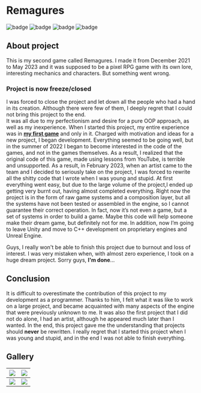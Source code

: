 # Remagures

![badge](https://img.shields.io/static/v1?label=Engine&message=Unity&color=brightgreen&style=for-the-badge)
![badge](https://img.shields.io/static/v1?label=Language&message=C%23&color=blueviolet&style=for-the-badge)
![badge](https://img.shields.io/static/v1?label=architecture&message=MV&color=red&style=for-the-badge)
![badge](https://img.shields.io/static/v1?label=Platform&message=Android&color=blue&style=for-the-badge)

## About project

This is my second game called Remagures. I made it from December 2021 to May 2023 and it was supposed to be a pixel RPG game with its own lore, interesting mechanics and characters. But something went wrong.

### Project is now freeze/closed

I was forced to close the project and let down all the people who had a hand in its creation. Although there were few of them, I deeply regret that I could not bring this project to the end. 
<br>It was all due to my perfectionism and desire for a pure OOP approach, as well as my inexperience. When I started this project, my entire experience was in [**my first game**](https://github.com/Atennop1/Savanna-Sprint) and only in it. Charged with motivation and ideas for a new project, I began development. Everything seemed to be going well, but in the summer of 2022 I began to become interested in the code of the games, and not in the games themselves. As a result, I realized that the original code of this game, made using lessons from YouTube, is terrible and unsupported. 
As a result, in February 2023, when an artist came to the team and I decided to seriously take on the project, I was forced to rewrite all the shitty code that I wrote when I was young and stupid. At first everything went easy, but due to the large volume of the project,I ended up getting very burnt out, having almost completed everything. Right now the project is in the form of raw game systems and a composition layer, but all the systems have not been tested or assembled in the engine, so I cannot guarantee their correct operation. In fact, now it’s not even a game, but a set of systems in order to build a game. Maybe this code will help someone make their dream game, but definitely not for me. In addition, now I’m going to leave Unity and move to C++ development on proprietary engines and Unreal Engine.

Guys, I really won't be able to finish this project due to burnout and loss of interest. I was very mistaken when, with almost zero experience, I took on a huge dream project. Sorry guys, **I'm done**...
 
## Conclusion

It is difficult to overestimate the contribution of this project to my development as a programmer. Thanks to him, I felt what it was like to work on a large project, and became acquainted with many aspects of the engine that were previously unknown to me. It was also the first project that I did not do alone, I had an artist, although he appeared much later than I wanted. In the end, this project gave me the understanding that projects should **never** be rewritten. I really regret that I started this project when I was young and stupid, and in the end I was not able to finish everything.

## Gallery
| <img src="https://user-images.githubusercontent.com/73060890/216829990-16e9b598-619e-4d67-8f1c-7312803c0469.png"> | <img src="https://user-images.githubusercontent.com/73060890/216830021-090865bc-698e-4f45-8845-e998a9b31849.png"> |
| :---: | --- |
| <img src="https://user-images.githubusercontent.com/73060890/216830099-8dff216b-59c2-436a-bdd3-fd096549dcaf.png"> | <img src="https://user-images.githubusercontent.com/73060890/216830116-6acd2add-1463-498b-89c2-22eb1bc4f823.png"> |
